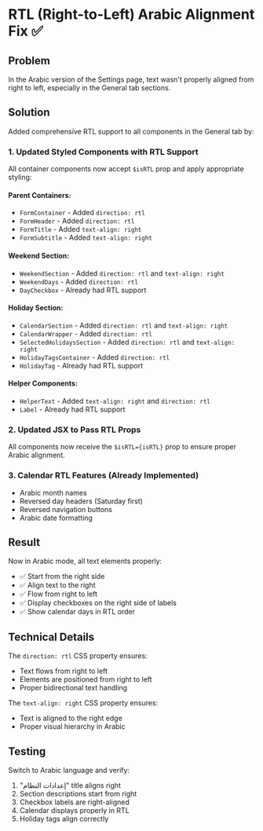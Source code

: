 # RTL (Right-to-Left) Arabic Alignment Fix ✅

## Problem
In the Arabic version of the Settings page, text wasn't properly aligned from right to left, especially in the General tab sections.

## Solution
Added comprehensive RTL support to all components in the General tab by:

### 1. Updated Styled Components with RTL Support
All container components now accept `$isRTL` prop and apply appropriate styling:

#### Parent Containers:
- `FormContainer` - Added `direction: rtl`
- `FormHeader` - Added `direction: rtl`
- `FormTitle` - Added `text-align: right`
- `FormSubtitle` - Added `text-align: right`

#### Weekend Section:
- `WeekendSection` - Added `direction: rtl` and `text-align: right`
- `WeekendDays` - Added `direction: rtl`
- `DayCheckbox` - Already had RTL support

#### Holiday Section:
- `CalendarSection` - Added `direction: rtl` and `text-align: right`
- `CalendarWrapper` - Added `direction: rtl`
- `SelectedHolidaysSection` - Added `direction: rtl` and `text-align: right`
- `HolidayTagsContainer` - Added `direction: rtl`
- `HolidayTag` - Already had RTL support

#### Helper Components:
- `HelperText` - Added `text-align: right` and `direction: rtl`
- `Label` - Already had RTL support

### 2. Updated JSX to Pass RTL Props
All components now receive the `$isRTL={isRTL}` prop to ensure proper Arabic alignment.

### 3. Calendar RTL Features (Already Implemented)
- Arabic month names
- Reversed day headers (Saturday first)
- Reversed navigation buttons
- Arabic date formatting

## Result
Now in Arabic mode, all text elements properly:
- ✅ Start from the right side
- ✅ Align text to the right
- ✅ Flow from right to left
- ✅ Display checkboxes on the right side of labels
- ✅ Show calendar days in RTL order

## Technical Details
The `direction: rtl` CSS property ensures:
- Text flows from right to left
- Elements are positioned from right to left
- Proper bidirectional text handling

The `text-align: right` CSS property ensures:
- Text is aligned to the right edge
- Proper visual hierarchy in Arabic

## Testing
Switch to Arabic language and verify:
1. "إعدادات النظام" title aligns right
2. Section descriptions start from right
3. Checkbox labels are right-aligned
4. Calendar displays properly in RTL
5. Holiday tags align correctly
